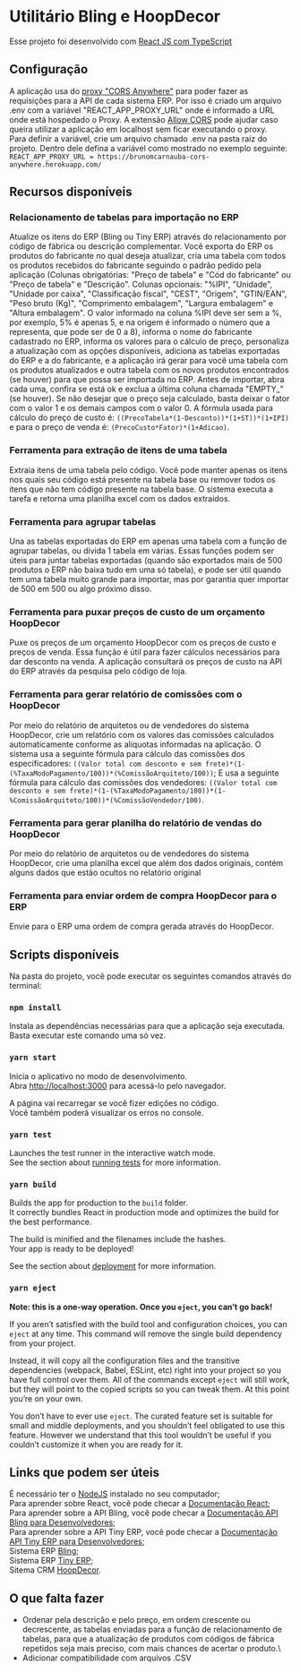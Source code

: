 # Utilitário Bling e HoopDecor

Esse projeto foi desenvolvido com [React JS com TypeScript](https://github.com/facebook/create-react-app) 

## Configuração
A aplicação usa do [proxy "CORS Anywhere"](https://github.com/Rob--W/cors-anywhere) para poder fazer as requisições para a API de cada sistema ERP. Por isso é criado um arquivo .env com a variável "REACT_APP_PROXY_URL" onde é informado a URL onde está hospedado o Proxy. A extensão [Allow CORS](https://chrome.google.com/webstore/detail/allow-cors-access-control/lhobafahddgcelffkeicbaginigeejlf?hl=pt) pode ajudar caso queira utilizar a aplicação em localhost sem ficar executando o proxy.\
Para definir a variável, crie um arquivo chamado .env na pasta raíz do projeto. Dentro dele defina a variável como mostrado no exemplo seguinte: `REACT_APP_PROXY_URL = https://brunomcarnauba-cors-anywhere.herokuapp.com/`

## Recursos disponíveis

### Relacionamento de tabelas para importação no ERP
Atualize os itens do ERP (Bling ou Tiny ERP) através do relacionamento por código de fábrica ou descrição complementar. Você exporta do ERP os produtos do fabricante no qual deseja atualizar, cria uma tabela com todos os produtos recebidos do fabricante seguindo o padrão pedido pela aplicação (Colunas obrigatórias: "Preço de tabela" e "Cód do fabricante" ou "Preço de tabela" e "Descrição". Colunas opcionais: "%IPI", "Unidade", "Unidade por caixa", "Classificação fiscal", "CEST", "Origem", "GTIN/EAN", "Peso bruto (Kg)", "Comprimento embalagem", "Largura embalagem" e "Altura embalagem". O valor informado na coluna %IPI deve ser sem a %, por exemplo, 5% é apenas 5, e na origem é informado o número que a representa, que pode ser de 0 a 8), informa o nome do fabricante cadastrado no ERP, informa os valores para o cálculo de preço, personaliza a atualização com as opções disponíveis, adiciona as tabelas exportadas do ERP e a do fabricante, e a aplicação irá gerar para você uma tabela com os produtos atualizados e outra tabela com os novos produtos encontrados (se houver) para que possa ser importada no ERP. Antes de importar, abra cada uma, confira se está ok e exclua a última coluna chamada "EMPTY_" (se houver). Se não desejar que o preço seja calculado, basta deixar o fator com o valor 1 e os demais campos com o valor 0.
A fórmula usada para cálculo do preço de custo é: `((PrecoTabela*(1-Desconto))*(1+ST))*(1+IPI)` e para o preço de venda é: `(PrecoCusto*Fator)*(1+Adicao)`.

### Ferramenta para extração de itens de uma tabela
Extraia itens de uma tabela pelo código. Você pode manter apenas os itens nos quais seu código está presente na tabela base ou remover todos os itens que não tem código presente na tabela base. O sistema executa a tarefa e retorna uma planilha excel com os dados extraídos.

### Ferramenta para agrupar tabelas
Una as tabelas exportadas do ERP em apenas uma tabela com a função de agrupar tabelas, ou divida 1 tabela em várias.
Essas funções podem ser úteis para juntar tabelas exportadas (quando são exportados mais de 500 produtos o ERP não baixa tudo em uma só tabela), e pode ser útil quando tem uma tabela muito grande para importar, mas por garantia quer importar de 500 em 500 ou algo próximo disso.

### Ferramenta para puxar preços de custo de um orçamento HoopDecor
Puxe os preços de um orçamento HoopDecor com os preços de custo e preços de venda. Essa função é útil para fazer cálculos necessários para dar desconto na venda.
A aplicação consultará os preços de custo na API do ERP através da pesquisa pelo código de loja.

### Ferramenta para gerar relatório de comissões com o HoopDecor
Por meio do relatório de arquitetos ou de vendedores do sistema HoopDecor, crie um relatório com os valores das comissões calculados automaticamente conforme as alíquotas informadas na aplicação.
O sistema usa a seguinte fórmula para cálculo das comissões dos especificadores: `((Valor total com desconto e sem frete)*(1-(%TaxaModoPagamento/100))*(%ComissãoArquiteto/100))`;
E usa a seguinte fórmula para cálculo das comissões dos vendedores: `((Valor total com desconto e sem frete)*(1-(%TaxaModoPagamento/100))*(1-%ComissãoArquiteto/100))*(%ComissãoVendedor/100)`.

### Ferramenta para gerar planilha do relatório de vendas do HoopDecor
Por meio do relatório de arquitetos ou de vendedores do sistema HoopDecor, crie uma planilha excel que além dos dados originais, contém alguns dados que estão ocultos no relatório original

### Ferramenta para enviar ordem de compra HoopDecor para o ERP
Envie para o ERP uma ordem de compra gerada através do HoopDecor.

## Scripts disponíveis

Na pasta do projeto, você pode executar os seguintes comandos através do terminal:

### `npm install`

Instala as dependências necessárias para que a aplicação seja executada. Basta executar este comando uma só vez.

### `yarn start`

Inicia o aplicativo no modo de desenvolvimento.\
Abra [http://localhost:3000](http://localhost:3000) para acessá-lo pelo navegador.

A página vai recarregar se você fizer edições no código.\
Você também poderá visualizar os erros no console.

### `yarn test`

Launches the test runner in the interactive watch mode.\
See the section about [running tests](https://facebook.github.io/create-react-app/docs/running-tests) for more information.

### `yarn build`

Builds the app for production to the `build` folder.\
It correctly bundles React in production mode and optimizes the build for the best performance.

The build is minified and the filenames include the hashes.\
Your app is ready to be deployed!

See the section about [deployment](https://facebook.github.io/create-react-app/docs/deployment) for more information.

### `yarn eject`

**Note: this is a one-way operation. Once you `eject`, you can’t go back!**

If you aren’t satisfied with the build tool and configuration choices, you can `eject` at any time. This command will remove the single build dependency from your project.

Instead, it will copy all the configuration files and the transitive dependencies (webpack, Babel, ESLint, etc) right into your project so you have full control over them. All of the commands except `eject` will still work, but they will point to the copied scripts so you can tweak them. At this point you’re on your own.

You don’t have to ever use `eject`. The curated feature set is suitable for small and middle deployments, and you shouldn’t feel obligated to use this feature. However we understand that this tool wouldn’t be useful if you couldn’t customize it when you are ready for it.

## Links que podem ser úteis

É necessário ter o [NodeJS](https://nodejs.org/en/) instalado no seu computador;<br/>
Para aprender sobre React, você pode checar a [Documentação React](https://reactjs.org/);<br/>
Para aprender sobre a API Bling, você pode checar a [Documentação API Bling para Desenvolvedores](https://ajuda.bling.com.br/hc/pt-br/categories/360002186394-API-para-Desenvolvedores);<br/>
Para aprender sobre a API Tiny ERP, você pode checar a [Documentação API Tiny ERP para Desenvolvedores](https://www.tiny.com.br/ajuda/api/api2);<br/>
Sistema ERP [Bling](https://www.bling.com.br/home);<br/>
Sistema ERP [Tiny ERP](https://www.tiny.com.br/);<br/>
Sitema CRM [HoopDecor](https://hoopdecor.com/).

## O que falta fazer

- Ordenar pela descrição e pelo preço, em ordem crescente ou decrescente, as tabelas enviadas para a função de relacionamento de tabelas, para que a atualização de produtos com códigos de fábrica repetidos seja mais preciso, com mais chances de acertar o produto.\
- Adicionar compatibilidade com arquivos .CSV
